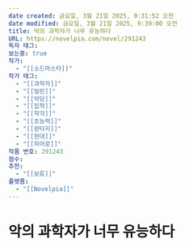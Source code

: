 ```yaml
---
date created: 금요일, 3월 21일 2025, 9:31:52 오전
date modified: 금요일, 3월 21일 2025, 9:39:00 오전
title: 악의 과학자가 너무 유능하다
URL: https://novelpia.com/novel/291243
독자 태그: 
보는중: true
작가:
  - "[[소드마스타]]"
작가 태그:
  - "[[과학자]]"
  - "[[빌런]]"
  - "[[악당]]"
  - "[[집착]]"
  - "[[착각]]"
  - "[[초능력]]"
  - "[[판타지]]"
  - "[[현대]]"
  - "[[히어로]]"
작품 번호: 291243
점수: 
추천:
  - "[[보류]]"
플랫폼:
  - "[[Novelpia]]"
---
```


# 악의 과학자가 너무 유능하다
